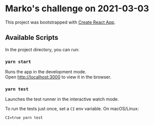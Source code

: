 # Marko's challenge on 2021-03-03

This project was bootstrapped with [Create React App](https://github.com/facebook/create-react-app).

## Available Scripts

In the project directory, you can run:

### `yarn start`

Runs the app in the development mode.\
Open [http://localhost:3000](http://localhost:3000) to view it in the browser.

### `yarn test`

Launches the test runner in the interactive watch mode.

To run the tests just once, set a `CI` env variable. On macOS/Linux:

```
CI=true yarn test
```
